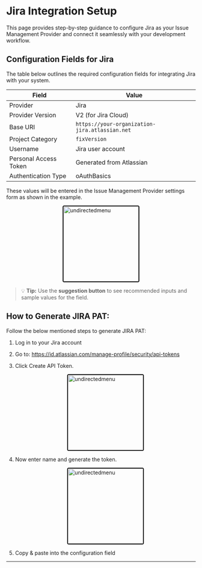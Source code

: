 # Jira Integration Setup

This page provides step-by-step guidance to configure Jira as your Issue Management Provider and connect it seamlessly with your development workflow.  

## Configuration Fields for Jira

The table below outlines the required configuration fields for integrating Jira with your system.

<center>

| Field                 | Value                          |
| --------------------- | ---------------------------------------------- |
| Provider              | Jira                                           |
| Provider Version      | V2 (for Jira Cloud)                            |
| Base URI             | `https://your-organization-jira.atlassian.net` |
| Project Category      | `fixVersion`                                   |
| Username              | Jira user account                              |
| Personal Access Token | Generated from Atlassian                       |
| Authentication Type   | oAuthBasics                                    |

</center>

These values will be entered in the Issue Management Provider settings form as shown in the example.

   <div style="text-align: left;">
      <img src="./assets/90.png"
       alt="undirectedmenu"
       style="height: 200px; margin: auto; display: block; cursor: zoom-in;
              border: 2px solid #000000; border-radius: 4px;"
       onclick="this.style.height='400px'; this.style.cursor='zoom-out';"
       ondblclick="this.style.height='200px'; this.style.cursor='zoom-in';">
      </div>
  
> 💡 **Tip:** Use the **suggestion button** to see recommended inputs and sample values for the field.  


## How to Generate JIRA PAT:
Follow the below mentioned steps to generate JIRA PAT:
1. Log in to your Jira account
2. Go to: https://id.atlassian.com/manage-profile/security/api-tokens
3. Click Create API Token.

    <div style="text-align: left;">
      <img src="./assets/token1.png"
       alt="undirectedmenu"
       style="height: 200px; margin: auto; display: block; cursor: zoom-in;
              border: 2px solid #000000; border-radius: 4px;"
       onclick="this.style.height='400px'; this.style.cursor='zoom-out';"
       ondblclick="this.style.height='200px'; this.style.cursor='zoom-in';">
      </div>

4. Now enter name and generate the token.
    <div style="text-align: left;">
      <img src="./assets/token2.png"
       alt="undirectedmenu"
       style="height: 200px; margin: auto; display: block; cursor: zoom-in;
              border: 2px solid #000000; border-radius: 4px;"
       onclick="this.style.height='400px'; this.style.cursor='zoom-out';"
       ondblclick="this.style.height='200px'; this.style.cursor='zoom-in';">
      </div>
4. Copy & paste into the configuration field


---
<br>